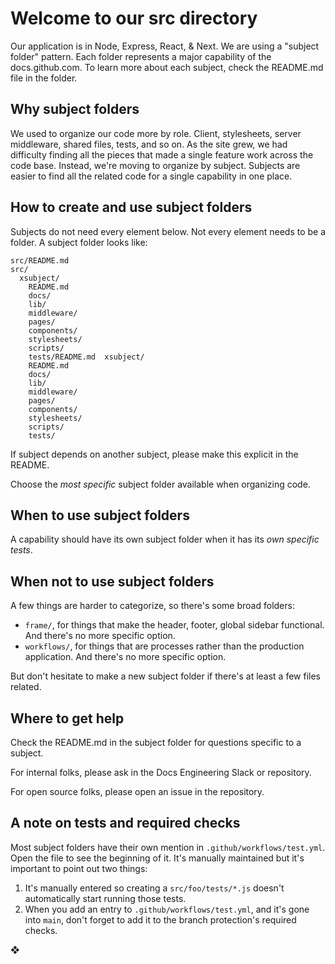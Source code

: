 # Welcome to our src directory

Our application is in Node, Express, React, & Next. We are using a "subject folder" pattern. Each folder represents a major capability of the docs.github.com. To learn more about each subject, check the README.md file in the folder.

## Why subject folders

We used to organize our code more by role. Client, stylesheets, server middleware, shared files, tests, and so on. As the site grew, we had difficulty finding all the pieces that made a single feature work across the code base. Instead, we're moving to organize by subject. Subjects are easier to find all the related code for a single capability in one place.

## How to create and use subject folders

Subjects do not need every element below. Not every element needs to be a folder. A subject folder looks like:

```
src/README.md
src/
  xsubject/
    README.md
    docs/
    lib/
    middleware/
    pages/
    components/
    stylesheets/
    scripts/
    tests/README.md  xsubject/
    README.md
    docs/
    lib/
    middleware/
    pages/
    components/
    stylesheets/
    scripts/
    tests/
```

If subject depends on another subject, please make this explicit in the README.

Choose the _most specific_ subject folder available when organizing code.

## When to use subject folders

A capability should have its own subject folder when it has its _own specific tests_.

## When not to use subject folders

A few things are harder to categorize, so there's some broad folders:

- `frame/`, for things that make the header, footer, global sidebar functional. And there's no more specific option.
- `workflows/`, for things that are processes rather than the production application. And there's no more specific option.

But don't hesitate to make a new subject folder if there's at least a few files related.

## Where to get help

Check the README.md in the subject folder for questions specific to a subject.

For internal folks, please ask in the Docs Engineering Slack or repository.

For open source folks, please open an issue in the repository.

## A note on tests and required checks

Most subject folders have their own mention in `.github/workflows/test.yml`.
Open the file to see the beginning of it. It's manually maintained but
it's important to point out two things:

1. It's manually entered so creating a `src/foo/tests/*.js` doesn't
   automatically start running those tests.
1. When you add an entry to `.github/workflows/test.yml`, and it's
   gone into `main`, don't forget to add it to the branch protection's
   required checks.

❖
